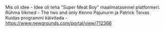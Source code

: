 Mis oli idee - Idee oli teha "Super Meat Boy" maailmatasemel platformeri.<bt>
Rühma liikmed - The two and only Kenno Pajunurm ja Patrick Teivas<br>
Kuidas programmi käivitada - https://www.newgrounds.com/portal/view/712366